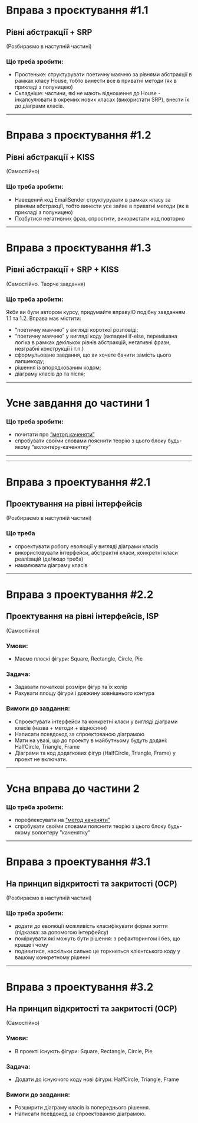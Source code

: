 # Вправа з проєктування #1.1 
## Рівні абстракції + SRP
(Розбираємо в наступній частині)

### Що треба зробити:

- Простеньке: структурувати поетичну маячню за рівнями абстракції в рамках класу House, тобто винести все в приватні методи (як в прикладі з полуницею)
- Складніше: частини, які не мають відношення до House - інкапсулювати в окремих нових класах (використати SRP), внести їх до діаграми класів.


_______________________________________
# Вправа з проєктування #1.2
## Рівні абстракції + KISS
(Самостійно)

### Що треба зробити:

- Наведений код EmailSender структурувати в рамках класу за рівнями абстракції, тобто винести усе зайве в приватні методи (як в прикладі з полуницею)
- Позбутися негативних фраз, спростити, використати код повторно


_______________________________________
# Вправа з проєктування #1.3
## Рівні абстракції + SRP + KISS
(Самостійно. Творче завдання)

### Що треба зробити:

Якби ви були автором курсу, придумайте вправуЮ подібну завданням 1.1 та 1.2. Вправа має містити:
- “поетичну маячню” у вигляді короткої розповіді;
- “поетичну маячню” у вигляді коду (вкладені if-else, перемішана логіка в рамках декількох рівнів абстракцій, негативні фрази, незграбні конструкції і т.п.)
- сформульоване завдання, що ви хочете бачити замість цього лапшекоду;
- рішення із впорядкованим кодом;
- діаграму класів до та після;


_______________________________________
# Усне завдання до частини 1

### Що треба зробити:

- почитати про [“метод каченяти”](https://uk.wikipedia.org/wiki/%D0%9C%D0%B5%D1%82%D0%BE%D0%B4_%D0%BA%D0%B0%D1%87%D0%B5%D0%BD%D1%8F%D1%82%D0%B8)
- спробувати своїми словами пояснити теорію з цього блоку будь-якому “волонтеру-каченятку”



_______________________________________
_______________________________________
# Вправа з проектування #2.1
## Проектування на рівні інтерфейсів
(Розбираємо в наступній частині)

### Що треба
- спроектувати роботу еволюції у вигляді діаграми класів
- використовувати інтерфейси, абстрактні класи, конкретні класи реалізацій (де/якщо треба)
- намалювати діаграму класів


_______________________________________
# Вправа з проектування #2.2
## Проектування на рівні інтерфейсів, ISP
(Самостійно)

### Умови:
- Маємо плоскі фігури: Square, Rectangle, Circle, Pie

### Задача:
- Задавати початкові розміри фігур та їх колір
- Рахувати площу фігури і довжину зовнішнього контура

### Вимоги до завдання:
- Спроектувати інтерфейси та конкретні класи у вигляді діаграми класів (назва + методи + відносини)
- Написати псевдокод за спроектованою діаграмою
- Мати на увазі, що до проекту в майбутньому будуть додані: HalfCircle, Triangle, Frame
- Діаграми та код додаткових фігур (HalfCircle, Triangle, Frame) у проект не включати.


_______________________________________
# Усна вправа до частини 2

### Що треба зробити:

- порефлексувати на [“метод каченяти”](https://uk.wikipedia.org/wiki/%D0%9C%D0%B5%D1%82%D0%BE%D0%B4_%D0%BA%D0%B0%D1%87%D0%B5%D0%BD%D1%8F%D1%82%D0%B8)
- спробувати своїми словами пояснити теорію з цього блоку будь-якому волонтеру "каченятку"


_______________________________________
# Вправа з проектування #3.1
## На принцип відкритості та закритості (OCP)
(Розбираємо в наступній частині)

### Що треба зробити:

- додати до еволюції можливість класифікувати форми життя (підказка: за допомогою інтерфейсу)
- поміркувати які можуть бути рішення: з рефакторингом і без, що краще і чому
- подивитися, наскільки сильно це торкнеться клієнтського коду у вашому конкретному рішенні


_______________________________________
# Вправа з проектування #3.2
## На принцип відкритості та закритості (OCP)
(Самостійно)

### Умови:
- В проекті існують фігури: Square, Rectangle, Circle, Pie

### Задача:
- Додати до існуючого коду нові фігури: HalfCircle, Triangle, Frame

### Вимоги до завдання:
- Розширити діаграму класів із попереднього рішення.
- Написати псевдокод за спроектованою діаграмою.
